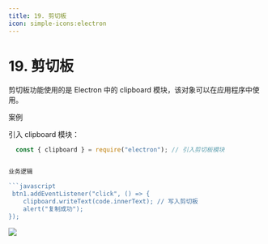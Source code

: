 ```yaml
---
title: 19. 剪切板
icon: simple-icons:electron
---
```


# 19. 剪切板



剪切板功能使用的是 Electron 中的 clipboard 模块，该对象可以在应用程序中使用。

案例

引入 clipboard 模块：

```javascript
  const { clipboard } = require("electron"); // 引入剪切板模块


业务逻辑

```javascript
 btn1.addEventListener("click", () => {
    clipboard.writeText(code.innerText); // 写入剪切板
    alert("复制成功");
});
```


![](/Electron/剪切板.jpg)